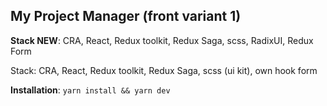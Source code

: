 ## My Project Manager (front variant 1)

__Stack NEW__: CRA, React, Redux toolkit, Redux Saga, scss, RadixUI, Redux Form

Stack: CRA, React, Redux toolkit, Redux Saga, scss (ui kit), own hook form

__Installation__: `yarn install && yarn dev`
